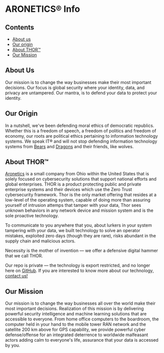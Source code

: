 ARONETICS® Info
================

## Contents

* [About us](#about-us)
* [Our origin](#origin)
* [About THOR™](#about-thor)
* [Our Mission](#mission)

## About Us
Our mission is to change the way businesses make their most important decisions.  Our focus is global security where your identity, data, and privacy are untampered.
Our mantra, is to defend your data to protect your identity.

## Our Origin
In a nutshell, we've been defending moral ethics of democratic republics. Whether this is a freedom of speech, a freedom of politics and freedom of economy, our roots are political ethics pertaining to information technology systems. We speak IT® and will not stop defending information technology systems from [Bears](https://www.cia.gov/the-world-factbook/countries/russia/) and [Dragons](https://www.cia.gov/the-world-factbook/countries/china/) and their friends, like wolves. 

## About THOR™
[Aronetics](https://www.aronetics.com) is a small company from Ohio within the United States that is solely focused on cybersecurity solutions that support national efforts and global enterprises. THOR is a product protecting public and private enterprise systems and their devices which use the Zero Trust cybersecurity framework. Thor is the only market offering that resides at a low-level of the operating system, capable of doing more than assuring yourself of intrusion attemps that tamper with your data, Thor sees unknown behaviors in any network device and mission system and is the sole proactive technology.

To communicate to you anywhere that you, about lurkers in your system tampering with your data, we built technology to solve an operator mistakes, exploited zero days (though they are rare), risks abundant in the supply chain and malicious actors.

Necessity is the mother of invention — we offer a defensive digital hammer that we call THOR.

Our repo is private — the technology is export restricted, and no longer here on [GitHub](https://gitlab.com). If you are interested to know more about our technology, [contact us!](https://www.aronetics.com/company/contact/)

## Our Mission

Our mission is to change the way businesses all over the world make their most important decisions. Realization of this mission is by delivering powerful security intelligence and machine learning solutions that are accessible to everyone. From home office computers to the boardroom, the computer held in your hand to the mobile tower RAN network and the satellite 200 km above for GPS capability, we provide powerful cyber defense/offense for an integrated deterrence to worldwide malfeasant actors adding calm to everyone's life, assurance that your data is accessed by you.
